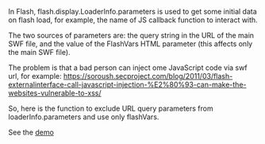 In Flash, flash.display.LoaderInfo.parameters is used to get some initial data on flash load, for example, the name of JS callback function to interact with.

The two sources of parameters are: the query string in the URL of the main SWF file, and the value of the FlashVars HTML parameter (this affects only the main SWF file).

The problem is that a bad person can inject ome JavaScript code via swf url, for example:
https://soroush.secproject.com/blog/2011/03/flash-externalinterface-call-javascript-injection-%E2%80%93-can-make-the-websites-vulnerable-to-xss/

So, here is the function to exclude URL query parameters from loaderInfo.parameters and use only flashVars.

See the [demo](http://im-saxo.github.io/filterFlashVars/bin-release/filterFlashVars.html)
